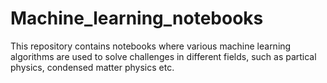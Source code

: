 # Machine_learning_notebooks
This repository contains notebooks where various machine learning algorithms are used to solve challenges in different fields, such as partical physics, condensed matter physics etc.
